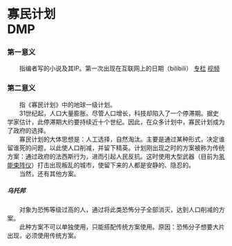 # 寡民计划 <br /> DMP

### 第一意义

&emsp;&emsp;指编者写的小说及其IP。第一次出现在互联网上的日期（bilibili）
[专栏](https://www.bilibili.com/read/cv35194937)
[视频](https://www.bilibili.com/video/BV1Yr421c7dR/)

### 第二意义

&emsp;&emsp;指《寡民计划》中的地球一级计划。<br/>
&emsp;&emsp;31世纪起，人口大量膨胀。尽管人口增长，科技却陷入了一个停滞期。据史学家估计，此停滞期大约要持续近十个世纪。因此，在众多计划中，寡民计划成为了政府的选择。<br/>
&emsp;&emsp;寡民计划的大体思想是：人工选择，自然淘汰。主要是通过某种形式，决定谁留谁死的问题，以此使人口削减，并留下精英。计划刚出现之时的方案被称为传统方案：通过政府的法西斯行为，进而引起人民反抗。这时使用大型武器（目前为[氢能束阵仪](/hydrogen-machine.md)）打击出现叛乱的城市，使留下来的人都是安静的、隐忍的。<br/>
&emsp;&emsp;当然，还有其他方案。

##### 乌托邦
&emsp;&emsp;对象为恐怖等级过高的人，通过将此类恐怖分子全部消灭，达到人口削减的方案。<br/>
&emsp;&emsp;此种方案不可以单独使用，只能搭配传统方案使用。原因：恐怖分子想要大片出现，必须使用传统方案。
